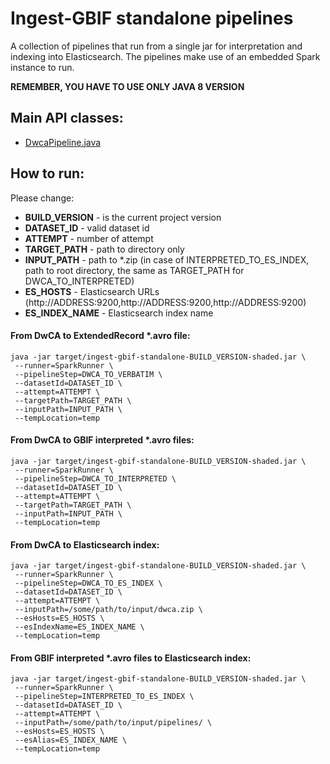 # Ingest-GBIF standalone pipelines

A collection of pipelines that run from a single jar for interpretation and indexing into Elasticsearch.
The pipelines make use of an embedded Spark instance to run.

**REMEMBER, YOU HAVE TO USE  ONLY JAVA 8 VERSION**

## Main API classes:
 - [DwcaPipeline.java](./src/main/java/org/gbif/pipelines/standalone/DwcaPipeline.java)

## How to run:

Please change:
- **BUILD_VERSION** - is the current project version
- **DATASET_ID** - valid dataset id
- **ATTEMPT** - number of attempt
- **TARGET_PATH** - path to directory only
- **INPUT_PATH** - path to *.zip (in case of INTERPRETED_TO_ES_INDEX, path to root directory, the same as TARGET_PATH for DWCA_TO_INTERPRETED)
- **ES_HOSTS** - Elasticsearch URLs (http://ADDRESS:9200,http://ADDRESS:9200,http://ADDRESS:9200)
- **ES_INDEX_NAME** - Elasticsearch index name

#### From DwCA to ExtendedRecord *.avro file:
```shell
java -jar target/ingest-gbif-standalone-BUILD_VERSION-shaded.jar \
 --runner=SparkRunner \
 --pipelineStep=DWCA_TO_VERBATIM \
 --datasetId=DATASET_ID \
 --attempt=ATTEMPT \
 --targetPath=TARGET_PATH \
 --inputPath=INPUT_PATH \
 --tempLocation=temp
```

#### From DwCA to GBIF interpreted *.avro files:
```shell
java -jar target/ingest-gbif-standalone-BUILD_VERSION-shaded.jar \
 --runner=SparkRunner \
 --pipelineStep=DWCA_TO_INTERPRETED \
 --datasetId=DATASET_ID \
 --attempt=ATTEMPT \
 --targetPath=TARGET_PATH \
 --inputPath=INPUT_PATH \
 --tempLocation=temp
```

#### From DwCA to Elasticsearch index:
```shell
java -jar target/ingest-gbif-standalone-BUILD_VERSION-shaded.jar \
 --runner=SparkRunner \
 --pipelineStep=DWCA_TO_ES_INDEX \
 --datasetId=DATASET_ID \
 --attempt=ATTEMPT \
 --inputPath=/some/path/to/input/dwca.zip \
 --esHosts=ES_HOSTS \
 --esIndexName=ES_INDEX_NAME \
 --tempLocation=temp
```

#### From GBIF interpreted *.avro files to Elasticsearch index:
```shell
java -jar target/ingest-gbif-standalone-BUILD_VERSION-shaded.jar \
 --runner=SparkRunner \
 --pipelineStep=INTERPRETED_TO_ES_INDEX \
 --datasetId=DATASET_ID \
 --attempt=ATTEMPT \
 --inputPath=/some/path/to/input/pipelines/ \
 --esHosts=ES_HOSTS \
 --esAlias=ES_INDEX_NAME \
 --tempLocation=temp
 ```

